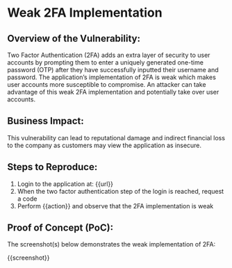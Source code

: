 # Weak 2FA Implementation

## Overview of the Vulnerability:

Two Factor Authentication (2FA) adds an extra layer of security to user accounts by prompting them to enter a uniquely generated one-time password (OTP) after they have successfully inputted their username and password. The application’s implementation of 2FA is weak which makes user accounts more susceptible to compromise. An attacker can take advantage of this weak 2FA implementation and potentially take over user accounts.

## Business Impact:

This vulnerability can lead to reputational damage and indirect financial loss to the company as customers may view the application as insecure.

## Steps to Reproduce:

1. Login to the application at: {{url}}
1. When the two factor authentication step of the login is reached, request a code
1. Perform {{action}} and observe that the 2FA implementation is weak

## Proof of Concept (PoC):

The screenshot(s) below demonstrates the weak implementation of 2FA:

{{screenshot}}
